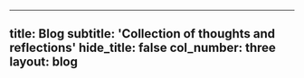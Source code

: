 ---
 title: Blog
 subtitle: 'Collection of thoughts and reflections'
 hide_title: false
 col_number: three
 layout: blog
 ---